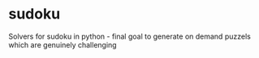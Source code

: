 # sudoku
Solvers for sudoku in python - final goal to generate on demand puzzels which are genuinely challenging 
